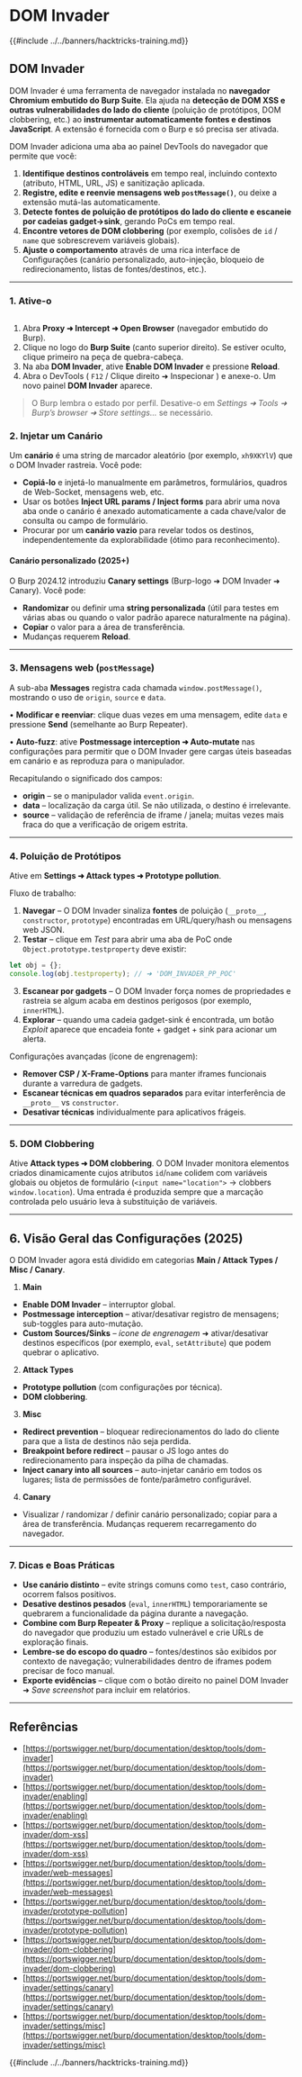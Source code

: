 # DOM Invader

{{#include ../../banners/hacktricks-training.md}}

## DOM Invader

DOM Invader é uma ferramenta de navegador instalada no **navegador Chromium embutido do Burp Suite**. Ela ajuda na **detecção de DOM XSS e outras vulnerabilidades do lado do cliente** (poluição de protótipos, DOM clobbering, etc.) ao **instrumentar automaticamente fontes e destinos JavaScript**. A extensão é fornecida com o Burp e só precisa ser ativada.

DOM Invader adiciona uma aba ao painel DevTools do navegador que permite que você:

1. **Identifique destinos controláveis** em tempo real, incluindo contexto (atributo, HTML, URL, JS) e sanitização aplicada.
2. **Registre, edite e reenvie mensagens web `postMessage()`**, ou deixe a extensão mutá-las automaticamente.
3. **Detecte fontes de poluição de protótipos do lado do cliente e escaneie por cadeias gadget→sink**, gerando PoCs em tempo real.
4. **Encontre vetores de DOM clobbering** (por exemplo, colisões de `id` / `name` que sobrescrevem variáveis globais).
5. **Ajuste o comportamento** através de uma rica interface de Configurações (canário personalizado, auto-injeção, bloqueio de redirecionamento, listas de fontes/destinos, etc.).

---

### 1. Ative-o

<figure><img src="../../images/image (1129).png" alt=""><figcaption></figcaption></figure>

1. Abra **Proxy ➜ Intercept ➜ Open Browser** (navegador embutido do Burp).
2. Clique no logo do **Burp Suite** (canto superior direito). Se estiver oculto, clique primeiro na peça de quebra-cabeça.
3. Na aba **DOM Invader**, ative **Enable DOM Invader** e pressione **Reload**.
4. Abra o DevTools ( `F12` / Clique direito ➜ Inspecionar ) e anexe-o. Um novo painel **DOM Invader** aparece.

> O Burp lembra o estado por perfil. Desative-o em *Settings ➜ Tools ➜ Burp’s browser ➜ Store settings...* se necessário.

### 2. Injetar um Canário

Um **canário** é uma string de marcador aleatório (por exemplo, `xh9XKYlV`) que o DOM Invader rastreia. Você pode:

* **Copiá-lo** e injetá-lo manualmente em parâmetros, formulários, quadros de Web-Socket, mensagens web, etc.
* Usar os botões **Inject URL params / Inject forms** para abrir uma nova aba onde o canário é anexado automaticamente a cada chave/valor de consulta ou campo de formulário.
* Procurar por um **canário vazio** para revelar todos os destinos, independentemente da explorabilidade (ótimo para reconhecimento).

#### Canário personalizado (2025+)

O Burp 2024.12 introduziu **Canary settings** (Burp-logo ➜ DOM Invader ➜ Canary). Você pode:

* **Randomizar** ou definir uma **string personalizada** (útil para testes em várias abas ou quando o valor padrão aparece naturalmente na página).
* **Copiar** o valor para a área de transferência.
* Mudanças requerem **Reload**.

---

### 3. Mensagens web (`postMessage`)

A sub-aba **Messages** registra cada chamada `window.postMessage()`, mostrando o uso de `origin`, `source` e `data`.

• **Modificar e reenviar**: clique duas vezes em uma mensagem, edite `data` e pressione **Send** (semelhante ao Burp Repeater).

• **Auto-fuzz**: ative **Postmessage interception ➜ Auto-mutate** nas configurações para permitir que o DOM Invader gere cargas úteis baseadas em canário e as reproduza para o manipulador.

Recapitulando o significado dos campos:

* **origin** – se o manipulador valida `event.origin`.
* **data** – localização da carga útil. Se não utilizada, o destino é irrelevante.
* **source** – validação de referência de iframe / janela; muitas vezes mais fraca do que a verificação de origem estrita.

---

### 4. Poluição de Protótipos

Ative em **Settings ➜ Attack types ➜ Prototype pollution**.

Fluxo de trabalho:

1. **Navegar** – O DOM Invader sinaliza **fontes** de poluição (`__proto__`, `constructor`, `prototype`) encontradas em URL/query/hash ou mensagens web JSON.
2. **Testar** – clique em *Test* para abrir uma aba de PoC onde `Object.prototype.testproperty` deve existir:

```javascript
let obj = {};
console.log(obj.testproperty); // ➜ 'DOM_INVADER_PP_POC'
```
3. **Escanear por gadgets** – O DOM Invader força nomes de propriedades e rastreia se algum acaba em destinos perigosos (por exemplo, `innerHTML`).
4. **Explorar** – quando uma cadeia gadget-sink é encontrada, um botão *Exploit* aparece que encadeia fonte + gadget + sink para acionar um alerta.

Configurações avançadas (ícone de engrenagem):

* **Remover CSP / X-Frame-Options** para manter iframes funcionais durante a varredura de gadgets.
* **Escanear técnicas em quadros separados** para evitar interferência de `__proto__` vs `constructor`.
* **Desativar técnicas** individualmente para aplicativos frágeis.

---

### 5. DOM Clobbering

Ative **Attack types ➜ DOM clobbering**. O DOM Invader monitora elementos criados dinamicamente cujos atributos `id`/`name` colidem com variáveis globais ou objetos de formulário (`<input name="location">` → clobbers `window.location`). Uma entrada é produzida sempre que a marcação controlada pelo usuário leva à substituição de variáveis.

---

## 6. Visão Geral das Configurações (2025)

O DOM Invader agora está dividido em categorias **Main / Attack Types / Misc / Canary**.

1. **Main**
* **Enable DOM Invader** – interruptor global.
* **Postmessage interception** – ativar/desativar registro de mensagens; sub-toggles para auto-mutação.
* **Custom Sources/Sinks** – *ícone de engrenagem* ➜ ativar/desativar destinos específicos (por exemplo, `eval`, `setAttribute`) que podem quebrar o aplicativo.

2. **Attack Types**
* **Prototype pollution** (com configurações por técnica).
* **DOM clobbering**.

3. **Misc**
* **Redirect prevention** – bloquear redirecionamentos do lado do cliente para que a lista de destinos não seja perdida.
* **Breakpoint before redirect** – pausar o JS logo antes do redirecionamento para inspeção da pilha de chamadas.
* **Inject canary into all sources** – auto-injetar canário em todos os lugares; lista de permissões de fonte/parâmetro configurável.

4. **Canary**
* Visualizar / randomizar / definir canário personalizado; copiar para a área de transferência. Mudanças requerem recarregamento do navegador.

---

### 7. Dicas e Boas Práticas

* **Use canário distinto** – evite strings comuns como `test`, caso contrário, ocorrem falsos positivos.
* **Desative destinos pesados** (`eval`, `innerHTML`) temporariamente se quebrarem a funcionalidade da página durante a navegação.
* **Combine com Burp Repeater & Proxy** – replique a solicitação/resposta do navegador que produziu um estado vulnerável e crie URLs de exploração finais.
* **Lembre-se do escopo do quadro** – fontes/destinos são exibidos por contexto de navegação; vulnerabilidades dentro de iframes podem precisar de foco manual.
* **Exporte evidências** – clique com o botão direito no painel DOM Invader ➜ *Save screenshot* para incluir em relatórios.

---

## Referências

- [https://portswigger.net/burp/documentation/desktop/tools/dom-invader](https://portswigger.net/burp/documentation/desktop/tools/dom-invader)
- [https://portswigger.net/burp/documentation/desktop/tools/dom-invader/enabling](https://portswigger.net/burp/documentation/desktop/tools/dom-invader/enabling)
- [https://portswigger.net/burp/documentation/desktop/tools/dom-invader/dom-xss](https://portswigger.net/burp/documentation/desktop/tools/dom-invader/dom-xss)
- [https://portswigger.net/burp/documentation/desktop/tools/dom-invader/web-messages](https://portswigger.net/burp/documentation/desktop/tools/dom-invader/web-messages)
- [https://portswigger.net/burp/documentation/desktop/tools/dom-invader/prototype-pollution](https://portswigger.net/burp/documentation/desktop/tools/dom-invader/prototype-pollution)
- [https://portswigger.net/burp/documentation/desktop/tools/dom-invader/dom-clobbering](https://portswigger.net/burp/documentation/desktop/tools/dom-invader/dom-clobbering)
- [https://portswigger.net/burp/documentation/desktop/tools/dom-invader/settings/canary](https://portswigger.net/burp/documentation/desktop/tools/dom-invader/settings/canary)
- [https://portswigger.net/burp/documentation/desktop/tools/dom-invader/settings/misc](https://portswigger.net/burp/documentation/desktop/tools/dom-invader/settings/misc)

{{#include ../../banners/hacktricks-training.md}}
